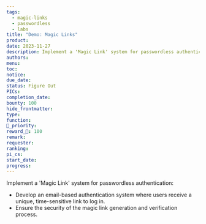 ```yaml
---
tags:
  - magic-links
  - passwordless
  - labs
title: "Demo: Magic Links"
product: 
date: 2023-11-27
description: Implement a 'Magic Link' system for passwordless authentication.
authors: 
menu: 
toc: 
notice: 
due_date: 
status: Figure Out
PICs: 
completion_date: 
bounty: 100
hide_frontmatter: 
type: 
function: 
🔺_priority: 
reward_🧊: 100
remark: 
requester: 
ranking: 
pi_cs: 
start_date: 
progress:
---
```


Implement a 'Magic Link' system for passwordless authentication:

* Develop an email-based authentication system where users receive a unique, time-sensitive link to log in.
* Ensure the security of the magic link generation and verification process.